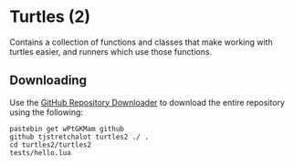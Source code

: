 # Turtles (2)

Contains a collection of functions and classes that make working with turtles
easier, and runners which use those functions.

## Downloading

Use the [GitHub Repository Downloader](http://www.computercraft.info/forums2/index.php?/topic/4072-github-repository-downloader/)
to download the entire repository using the following:

```text
pastebin get wPtGKMam github
github tjstretchalot turtles2 ./ .
cd turtles2/turtles2
tests/hello.lua
```

